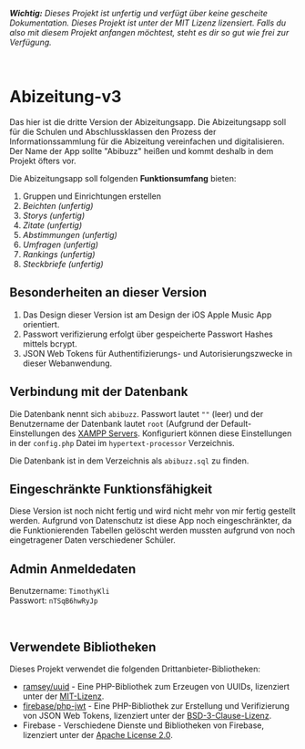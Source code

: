 ***Wichtig:*** *Dieses Projekt ist unfertig und verfügt über keine gescheite Dokumentation. Dieses Projekt ist unter der MIT Lizenz lizensiert. Falls du also mit diesem Projekt anfangen möchtest, steht es dir so gut wie frei zur Verfügung.*

<br>

Abizeitung-v3
=============

Das hier ist die dritte Version der Abizeitungsapp. Die Abizeitungsapp soll für die Schulen und Abschlussklassen den Prozess der Informationssammlung für die Abizeitung vereinfachen und digitalisieren. Der Name der App sollte "Abibuzz" heißen und kommt deshalb in dem Projekt öfters vor.

Die Abizeitungsapp soll folgenden **Funktionsumfang** bieten:

1. Gruppen und Einrichtungen erstellen
2. *Beichten (unfertig)*
3. *Storys (unfertig)*
4. *Zitate (unfertig)*
5. *Abstimmungen (unfertig)*
6. *Umfragen (unfertig)*
7. *Rankings (unfertig)*
8. *Steckbriefe (unfertig)*

## Besonderheiten an dieser Version

1. Das Design dieser Version ist am Design der iOS Apple Music App orientiert.
2. Passwort verifizierung erfolgt über gespeicherte Passwort Hashes mittels bcrypt.
3. JSON Web Tokens für Authentifizierungs- und Autorisierungszwecke in dieser Webanwendung.

## Verbindung mit der Datenbank

Die Datenbank nennt sich `abibuzz`. Passwort lautet `""` (leer) und der Benutzername der Datenbank lautet `root` (Aufgrund der Default-Einstellungen des [XAMPP Servers](https://www.apachefriends.org). Konfiguriert können diese Einstellungen in der `config.php` Datei im `hypertext-processor` Verzeichnis.

Die Datenbank ist in dem Verzeichnis als `abibuzz.sql` zu finden.

## Eingeschränkte Funktionsfähigkeit

Diese Version ist noch nicht fertig und wird nicht mehr von mir fertig gestellt werden. Aufgrund von Datenschutz ist diese App noch eingeschränkter, da die Funktionierenden Tabellen gelöscht werden mussten aufgrund von noch eingetragener Daten verschiedener Schüler.

## Admin Anmeldedaten

Benutzername: `TimothyKli` <br>
Passwort: `nTSqB6hwRyJp`

<br>

## Verwendete Bibliotheken

Dieses Projekt verwendet die folgenden Drittanbieter-Bibliotheken:

- [ramsey/uuid](https://github.com/ramsey/uuid) - Eine PHP-Bibliothek zum Erzeugen von UUIDs, lizenziert unter der [MIT-Lizenz](https://github.com/ramsey/uuid/blob/master/LICENSE).
- [firebase/php-jwt](https://github.com/firebase/php-jwt) - Eine PHP-Bibliothek zur Erstellung und Verifizierung von JSON Web Tokens, lizenziert unter der [BSD-3-Clause-Lizenz](https://github.com/firebase/php-jwt/blob/master/LICENSE).
- Firebase - Verschiedene Dienste und Bibliotheken von Firebase, lizenziert unter der [Apache License 2.0](https://www.apache.org/licenses/LICENSE-2.0).
